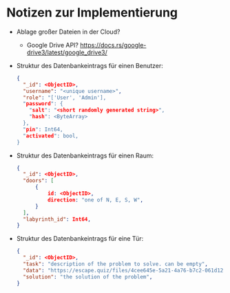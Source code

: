 # Notizen zur Implementierung



- Ablage großer Dateien in der Cloud?
  - Google Drive API? https://docs.rs/google-drive3/latest/google_drive3/

- Struktur des Datenbankeintrags für einen Benutzer:
   ```json
   {
     "_id": <ObjectID>,
     "username": "<unique username>",
     "role": "['User', 'Admin'],
     "password": {
       "salt": "<short randomly generated string>",
       "hash": <ByteArray>
     },
     "pin": Int64,
     "activated": bool,
   }
   ```

- Struktur des Datenbankeintrags für einen Raum:
   ```json
   {
     "_id": <ObjectID>,
     "doors": [
         {
             id: <ObjectID>,
             direction: "one of N, E, S, W",
         }
     ],
     "labyrinth_id": Int64,
   }
   ```

- Struktur des Datenbankeintrags für eine Tür:
   ```json
   {
     "_id": <ObjectID>,
     "task": "description of the problem to solve. can be empty",
     "data": "https://escape.quiz/files/4cee645e-5a21-4a76-b7c2-061d122c93bf.zip", // URL to a zip or 7z archive containing necessary files to solve the problem
     "solution": "the solution of the problem",
   }
   ```